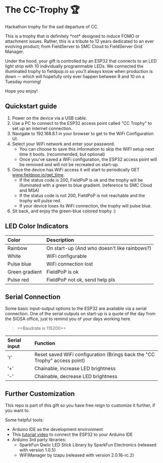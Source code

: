 # The CC-Trophy :trophy:

Hackathon trophy for the sad departure of CC.

This is a trophy that is definitely \*not\* designed to induce FOMO or attachment issues.
Rather, this is a tribute to 12 years dedicated to an ever evolving product; from FieldServer to SMC Cloud to FieldServer Grid Manager.

Under the hood, your gift is controlled by an ESP32 that connects to an LED light strip with 10 individually programmable LEDs.
We connected the illuminated trophy to fieldpop.io so you'll always know when production is down -- which will hopefully only ever happen between 9 and 10 on a Tuesday morning! 

Hope you enjoy!

## Quickstart guide

1. Power on the device via a USB cable.
2. Use a PC to connect to the ESP32 access point called "CC Trophy" to set up an internet connection.
3. Navigate to 192.168.8.1 in your browser to get to the WiFi Configuration UI.
4. Select your WiFi network and enter your password. 
   - You can choose to save this information to skip the WiFI setup next time it boots. (recommended, but optional)
   - Once you've saved a WiFi configuration, the ESP32 access point will be removed and will not be recreated on start-up.
5. Once the device has WiFi access it will start to periodically GET www.fieldpop.io/get_time.
    - If the status code is 200, FieldPoP is ok and the trophy will be illuminated with a green to blue gradient. (reference to SMC Cloud and MSA)
    - If the status code is not 200, FieldPoP is not reachable and the trophy will pulse red.
    - If your device loses its WiFi connection, the trophy will pulse blue.
7. Sit back, and enjoy the green-blue colored trophy :)

## LED Color Indicators

| Color          | Description                                  |
| :------------- | :------------------------------------------- |
| Rainbow        | On start-up (And who doesn't like rainbows?) |
| White          | WiFi configurable                            |
| Pulse blue     | WiFi connection lost                         |
| Green gradient | FieldPoP is ok                               |
| Pulse red      | FieldPoP not ok, send help pls               |

## Serial Connection

Some basic input-output options to the ESP32 are available via a serial connection. One of the serial outputs on start-up is a quote of the day from the SIOSA office, just to remind you of your days working here.

> ==Baudrate is 115200==

| Serial input | Function                                                                  |
| :----------- | :------------------------------------------------------------------------ |
| 'r'          | Reset saved WiFi configuration (Brings back the "CC Trophy" access point) |
| '+'          | Chainable, increase LED brightness                                        |
| '-'          | Chainable, decrease LED brightness                                        |

## Further Customization

This repo is part of this gift so you have free reign to customize it further, if you want to.

Some helpful tools:
- Arduino IDE as the development environment
- This [tutorial video](https://www.youtube.com/watch?v=hjJx6QOWVkU) to connect the ESP32 to your Arduino IDE
- Arduino 3rd party libraries:
  - SparkFun Qwiic LED Stick Library by SparkFun Electronics (released with version 1.0.5)
  - WiFiManager by tzapu (released with version 2.0.16-rc.2)